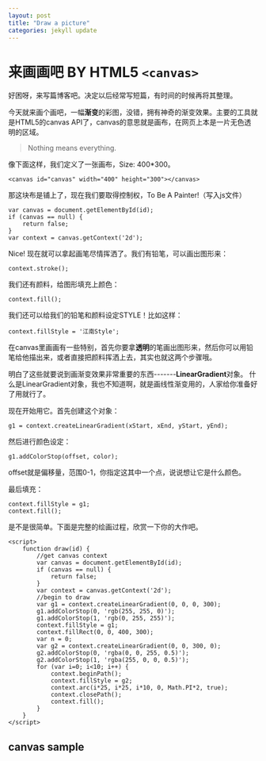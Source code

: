 ```yaml
---
layout: post
title: "Draw a picture"
categories: jekyll update
---
```


# 来画画吧 BY HTML5 `<canvas>`

好困呀，来写篇博客吧。决定以后经常写短篇，有时间的时候再将其整理。

今天就来画个画吧，一幅**渐变**的彩图，没错，拥有神奇的渐变效果。主要的工具就是HTML5的canvas API了，canvas的意思就是画布，在网页上本是一片无色透明的区域。

> Nothing means everything.

像下面这样，我们定义了一张画布，Size: 400*300。
	
`<canvas id="canvas" width="400" height="300"></canvas>`

那这块布是铺上了，现在我们要取得控制权，To Be A Painter!（写入js文件）

	var canvas = document.getElementById(id);
	if (canvas == null) {
		return false;
	}
	var context = canvas.getContext('2d');

Nice! 现在就可以拿起画笔尽情挥洒了。我们有铅笔，可以画出图形来：

`context.stroke();`

我们还有颜料，给图形填充上颜色：

`context.fill();`

我们还可以给我们的铅笔和颜料设定STYLE！比如这样：

`context.fillStyle = '江南Style';`

在canvas里画画有一些特别，首先你要拿**透明**的笔画出图形来，然后你可以用铅笔给他描出来，或者直接把颜料挥洒上去，其实也就这两个步骤哦。

明白了这些就要说到画渐变效果非常重要的东西-------**LinearGradient**对象。
什么是LinearGradient对象，我也不知道啊，就是画线性渐变用的，人家给你准备好了用就行了。

现在开始用它。首先创建这个对象：

`g1 = context.createLinearGradient(xStart, xEnd, yStart, yEnd);`

然后进行颜色设定：

`g1.addColorStop(offset, color);`

offset就是偏移量，范围0-1，你指定这其中一个点，说说想让它是什么颜色。

最后填充：

	context.fillStyle = g1;
	context.fill();

是不是很简单。下面是完整的绘画过程，欣赏一下你的大作吧。

	<script>
		function draw(id) {
			//get canvas context
			var canvas = document.getElementById(id);
			if (canvas == null) {
				return false;
			}
			var context = canvas.getContext('2d');
			//begin to draw
			var g1 = context.createLinearGradient(0, 0, 0, 300);
			g1.addColorStop(0, 'rgb(255, 255, 0)');
			g1.addColorStop(1, 'rgb(0, 255, 255)');
			context.fillStyle = g1;
			context.fillRect(0, 0, 400, 300);
			var n = 0;
			var g2 = context.createLinearGradient(0, 0, 300, 0);
			g2.addColorStop(0, 'rgba(0, 0, 255, 0.5)');
			g2.addColorStop(1, 'rgba(255, 0, 0, 0.5)');
			for (var i=0; i<10; i++) {
				context.beginPath();
				context.fillStyle = g2;
				context.arc(i*25, i*25, i*10, 0, Math.PI*2, true);
				context.closePath();
				context.fill();
			}
		}
	</script>

## canvas sample  
<canvas id="canvas" width="400" height="300"></canvas>

<script type="text/javascript">
	window.onload = function draw() {
			//get canvas context
			var canvas = document.getElementById('canvas');
			if (canvas == null) {
				return false;
			}
			var context = canvas.getContext('2d');
			//begin to draw
			var g1 = context.createLinearGradient(0, 0, 0, 300);
			g1.addColorStop(0, 'rgb(255, 255, 0)');
			g1.addColorStop(1, 'rgb(0, 255, 255)');
			context.fillStyle = g1;
			context.fillRect(0, 0, 400, 300);
			var n = 0;
			var g2 = context.createLinearGradient(0, 0, 300, 0);
			g2.addColorStop(0, 'rgba(0, 0, 255, 0.5)');
			g2.addColorStop(1, 'rgba(255, 0, 0, 0.5)');
			for (var i=0; i<10; i++) {
				context.beginPath();
				context.fillStyle = g2;
				context.arc(i*25, i*25, i*10, 0, Math.PI*2, true);
				context.closePath();
				context.fill();
			}
		}
</script>